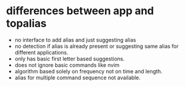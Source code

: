 # differences between app and topalias
- no interface to add alias and just suggesting alias
- no detection if alias is already present or suggesting same alias for different applications.
- only has basic first letter based suggestions.
- does not ignore basic commands like nvim
- algorithm based solely on frequency not on time and length.
- alias for multiple command sequence not available.

